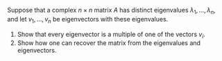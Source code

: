 Suppose that a complex $n\times n$ matrix $A$ has distinct eigenvalues $\lambda_1,\dots,\lambda_n$, and let $v_1,\dots,v_n$ be eigenvectors with these eigenvalues.
1. Show that every eigenvector is a multiple of one of the vectors $v_i$.
2. Show how one can recover the matrix from the eigenvalues and eigenvectors.